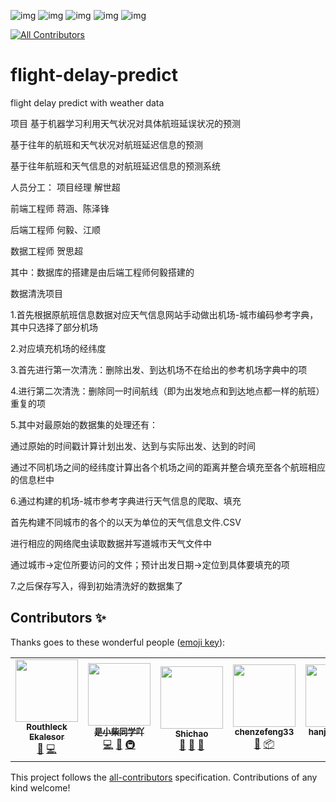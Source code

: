 ![img](https://img.shields.io/apm/l/vim-mode)       ![img](https://img.shields.io/github/contributors/Routhleck/flight-delay-predict)     ![img](https://img.shields.io/github/stars/Routhleck/flight-delay-predict?style=social)    ![img](https://img.shields.io/github/forks/Routhleck/flight-delay-predict?style=social)  ![img](https://img.shields.io/github/watchers/Routhleck/flight-delay-predict?style=social) 
<!-- ALL-CONTRIBUTORS-BADGE:START - Do not remove or modify this section -->
[![All Contributors](https://img.shields.io/badge/all_contributors-5-orange.svg?style=flat-square)](#contributors-)
<!-- ALL-CONTRIBUTORS-BADGE:END -->
# flight-delay-predict
flight delay predict with weather data
<!-- ALL-CONTRIBUTORS-LIST: START - Do not remove or modify this section -->
<!-- ALL-CONTRIBUTORS-LIST:END -->
项目
基于机器学习利用天气状况对具体航班延误状况的预测

基于往年的航班和天气状况对航班延迟信息的预测

基于往年航班和天气信息的对航班延迟信息的预测系统

人员分工：
  项目经理 解世超
  
  前端工程师 蒋涵、陈泽锋
  
  后端工程师 何毅、江顺
  
  数据工程师 贺思超
  
  其中：数据库的搭建是由后端工程师何毅搭建的

数据清洗项目

1.首先根据原航班信息数据对应天气信息网站手动做出机场-城市编码参考字典，其中只选择了部分机场

2.对应填充机场的经纬度

3.首先进行第一次清洗：删除出发、到达机场不在给出的参考机场字典中的项

4.进行第二次清洗：删除同一时间航线（即为出发地点和到达地点都一样的航班）重复的项

5.其中对最原始的数据集的处理还有：

  通过原始的时间戳计算计划出发、达到与实际出发、达到的时间
  
  通过不同机场之间的经纬度计算出各个机场之间的距离并整合填充至各个航班相应的信息栏中
  
6.通过构建的机场-城市参考字典进行天气信息的爬取、填充

  首先构建不同城市的各个的以天为单位的天气信息文件.CSV
  
  进行相应的网络爬虫读取数据并写道城市天气文件中
  
  通过城市->定位所要访问的文件；预计出发日期->定位到具体要填充的项
  
7.之后保存写入，得到初始清洗好的数据集了


## Contributors ✨

Thanks goes to these wonderful people ([emoji key](https://allcontributors.org/docs/en/emoji-key)):

<!-- ALL-CONTRIBUTORS-LIST:START - Do not remove or modify this section -->
<!-- prettier-ignore-start -->
<!-- markdownlint-disable -->
<table>
  <tr>
    <td align="center"><a href="https://github.com/Routhleck"><img src="https://avatars.githubusercontent.com/u/88108241?v=4?s=100" width="100px;" alt=""/><br /><sub><b>Routhleck Ekalesor</b></sub></a><br /><a href="#data-Routhleck" title="Data">🔣</a> <a href="https://github.com/Routhleck/flight-delay-predict/commits?author=Routhleck" title="Code">💻</a></td>
    <td align="center"><a href="https://github.com/heyi755"><img src="https://avatars.githubusercontent.com/u/85550446?v=4?s=100" width="100px;" alt=""/><br /><sub><b>是小柴同学吖</b></sub></a><br /><a href="https://github.com/Routhleck/flight-delay-predict/commits?author=heyi755" title="Code">💻</a> <a href="https://github.com/Routhleck/flight-delay-predict/issues?q=author%3Aheyi755" title="Bug reports">🐛</a> <a href="#infra-heyi755" title="Infrastructure (Hosting, Build-Tools, etc)">🚇</a></td>
    <td align="center"><a href="https://github.com/Shigakki"><img src="https://avatars.githubusercontent.com/u/92007182?v=4?s=100" width="100px;" alt=""/><br /><sub><b>Shichao</b></sub></a><br /><a href="https://github.com/Routhleck/flight-delay-predict/commits?author=Shigakki" title="Documentation">📖</a> <a href="#ideas-Shigakki" title="Ideas, Planning, & Feedback">🤔</a> <a href="#projectManagement-Shigakki" title="Project Management">📆</a></td>
    <td align="center"><a href="https://github.com/chenzefeng33"><img src="https://avatars.githubusercontent.com/u/87693985?v=4?s=100" width="100px;" alt=""/><br /><sub><b>chenzefeng33</b></sub></a><br /><a href="#design-chenzefeng33" title="Design">🎨</a> <a href="#platform-chenzefeng33" title="Packaging/porting to new platform">📦</a></td>
    <td align="center"><a href="https://github.com/hanjiang1073"><img src="https://avatars.githubusercontent.com/u/95728193?v=4?s=100" width="100px;" alt=""/><br /><sub><b>hanjiang1073</b></sub></a><br /><a href="#design-hanjiang1073" title="Design">🎨</a> <a href="#platform-hanjiang1073" title="Packaging/porting to new platform">📦</a></td>
  </tr>
</table>

<!-- markdownlint-restore -->
<!-- prettier-ignore-end -->

<!-- ALL-CONTRIBUTORS-LIST:END -->

This project follows the [all-contributors](https://github.com/all-contributors/all-contributors) specification. Contributions of any kind welcome!